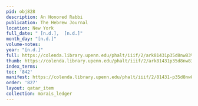 ```yaml
---
pid: obj828
description: An Honored Rabbi
publication: The Hebrew Journal
location: New York
full_date: " [n.d.],  [n.d.]"
month_day: "[n.d.]"
volume-notes:
year: "[n.d.]"
full: https://colenda.library.upenn.edu/phalt/iiif/2/ark81431p35d8nw83%2FSHA256E-s8174032--44f60e1f93b4a38ed8ee5be02ac95589b917ceabd2a2fbbe77b50b0364867cdd.jpeg/full/3500,/0/default.jpg
thumb: https://colenda.library.upenn.edu/phalt/iiif/2/ark81431p35d8nw83%2FSHA256E-s8174032--44f60e1f93b4a38ed8ee5be02ac95589b917ceabd2a2fbbe77b50b0364867cdd.jpeg/full/!200,200/0/default.jpg
index_terms:
toc: '842'
manifest: https://colenda.library.upenn.edu/phalt/iiif/2/81431-p35d8nw83/manifest
order: '827'
layout: qatar_item
collection: morais_ledger
---
```

